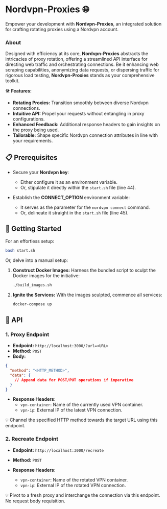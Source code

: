 # Nordvpn-Proxies 🌐

Empower your development with **Nordvpn-Proxies**, an integrated solution for crafting rotating proxies using a Nordvpn account.

### About

Designed with efficiency at its core, **Nordvpn-Proxies** abstracts the intricacies of proxy rotation, offering a streamlined API interface for directing web traffic and orchestrating connections. Be it enhancing web scraping capabilities, anonymizing data requests, or dispersing traffic for rigorous load testing, **Nordvpn-Proxies** stands as your comprehensive toolkit.

🛠 **Features:**
- **Rotating Proxies:** Transition smoothly between diverse Nordvpn connections.
- **Intuitive API:** Propel your requests without entangling in proxy configurations.
- **Enhanced Feedback:** Additional response headers to gain insights on the proxy being used.
- **Tailorable:** Shape specific Nordvpn connection attributes in line with your requirements.

## 📋 Prerequisites

- Secure your **Nordvpn key**:
  - Either configure it as an environment variable.
  - Or, stipulate it directly within the `start.sh` file (line 44).
  
- Establish the **CONNECT_OPTION** environment variable:
  - It serves as the parameter for the `nordvpn connect` command.
  - Or, delineate it straight in the `start.sh` file (line 45).

## 🚀 Getting Started

For an effortless setup:
```bash
bash start.sh
```

Or, delve into a manual setup:

1. **Construct Docker Images:** Harness the bundled script to sculpt the Docker images for the initiative:
    ```bash
    ./build_images.sh
    ```

2. **Ignite the Services:** With the images sculpted, commence all services:
    ```bash
    docker-compose up
    ```

## 📡 API

### 1. Proxy Endpoint

- **Endpoint:** `http://localhost:3000/?url=<URL>`
- **Method:** `POST`
- **Body:**
```json
{
  "method": "<HTTP_METHOD>",
  "data": {
    // Append data for POST/PUT operations if imperative
  }
}
```
- **Response Headers**:
  - `vpn-container`: Name of the currently used VPN container.
  - `vpn-ip`: External IP of the latest VPN connection.

💡 Channel the specified HTTP method towards the target URL using this endpoint.

### 2. Recreate Endpoint

- **Endpoint:** `http://localhost:3000/recreate`
- **Method:** `POST`

- **Response Headers**:
  - `vpn-container`: Name of the rotated VPN container.
  - `vpn-ip`: External IP of the rotated VPN connection.

💡 Pivot to a fresh proxy and interchange the connection via this endpoint. No request body requisition.
